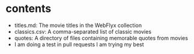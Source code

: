 # contents

- titles.md: The movie titles in the WebFlyx collection
- classics.csv: A comma-separated list of classic movies
- quotes: A directory of files containing memorable quotes from movies
- I am doing a test in pull requests I am trying my best

